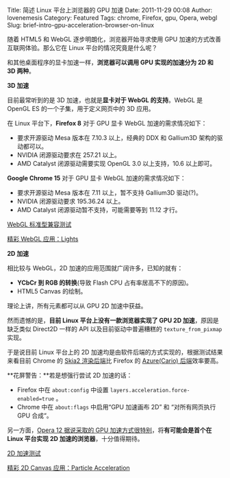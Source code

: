 Title: 简述 Linux 平台上浏览器的 GPU 加速
Date: 2011-11-29 00:08
Author: lovenemesis
Category: Featured
Tags: chrome, Firefox, gpu, Opera, webgl
Slug: brief-intro-gpu-acceleration-browser-on-linux

随着 HTML5 和 WebGL 逐步明朗化，浏览器开始寻求使用 GPU
加速的方式改善互联网体验。那么它在 Linux 平台的情况究竟是什么呢？

和其他桌面程序的显卡加速一样，**浏览器可以调用 GPU 实现的加速分为 2D 和
3D 两种**。

**3D 加速**

目前最常听到的是 3D 加速，也就是**显卡对于 WebGL 的支持**。WebGL 是
OpenGL ES 的一个子集，用于定义网页中的 3D 应用。

在 Linux 平台下，**Firefox 8** 对于 GPU 显卡 WebGL 加速的需求情况如下：

-   要求开源驱动 Mesa 版本在 7.10.3 以上，经典的 DDX 和 Gallium3D
    架构的驱动都可以。
-   NVIDIA 闭源驱动要求在 257.21 以上。
-   AMD Catalyst 闭源驱动需要实现 OpenGL 3.0 以上支持，10.6 以上即可。

**Google Chrome 15** 对于 GPU 显卡 WebGL 加速的需求情况如下：

-   要求开源驱动 Mesa 版本在 7.11 以上，暂不支持 Gallium3D 驱动(?)。
-   NVIDIA 闭源驱动要求 195.36.24 以上。
-   AMD Catalyst 闭源驱动暂不支持，可能需要等到 11.12 才行。

[WebGL
标准型兼容测试](http://www.khronos.org/webgl/wiki/Testing/Conformance)

[精彩 WebGL 应用：Lights](http://lights.elliegoulding.com/)

**2D 加速**

相比较与 WebGL，2D 加速的应用范围就广阔许多，已知的就有：

-   **YCbCr 到 RGB 的转换**(导致 Flash CPU 占有率居高不下的原因)。
-   HTML5 Canvas 的绘制。

理论上讲，所有元素都可以从 GPU 2D 加速中获益。

然而遗憾的是，**目前 Linux 平台上没有一款浏览器实现了 GPU 2D
加速**，原因是缺乏类似 Direct2D 一样的 API 以及目前驱动中普遍糟糕的
`texture_from_pixmap` 实现。

于是说目前 Linux 平台上的 2D
加速均是由软件后端的方式实现的，根据测试结果来看目前 Chrome 的 [Skia2
渲染后端](http://code.google.com/p/skia/)比 Firefox 的 [Azure(Cario)
后端](http://blog.mozilla.com/joe/2011/04/26/introducing-the-azure-project/)效率要高。

**花屏警告：**若是想强行尝试 2D 加速的话：

-   Firefox 中在 `about:config` 中设置
    `layers.acceleration.force-enabled=true` 。
-   Chrome 中在 `about:flags` 中启用“GPU 加速画布 2D” 和 “对所有网页执行
    GPU 合成“。

另一方面，[Opera 12 据说采取的 GPU
加速方式很特别](http://my.opera.com/desktopteam/blog/2011/10/12/hardware-acceleration)，将**有可能会是首个在
Linux 平台实现 2D 加速的浏览器**，十分值得期待。

[2D 加速测试](http://demos.hacks.mozilla.org/openweb/HWACCEL/)

[精彩 2D Canvas 应用：Particle
Acceleration](http://ie.microsoft.com/testdrive/Performance/ParticleAcceleration/)
